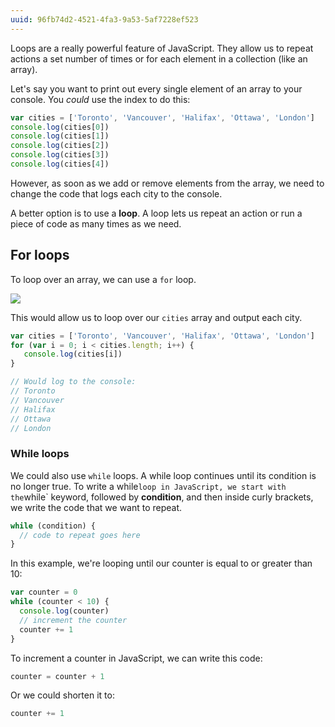 ```yaml
---
uuid: 96fb74d2-4521-4fa3-9a53-5af7228ef523
---
```


Loops are a really powerful feature of JavaScript. They allow us to repeat actions a set number of times or for each element in a collection (like an array).

Let's say you want to print out every single element of an array to your console. You _could_ use the index to do this:

```javascript
var cities = ['Toronto', 'Vancouver', 'Halifax', 'Ottawa', 'London']
console.log(cities[0])
console.log(cities[1])
console.log(cities[2])
console.log(cities[3])
console.log(cities[4])
```

However, as soon as we add or remove elements from the array, we need to change the code that logs each city to the console.

A better option is to use a **loop**. A loop lets us repeat an action or run a piece of code as many times as we need.

## For loops

To loop over an array, we can use a `for` loop.

![](https://cl.ly/1T110236000O/Image%202017-10-24%20at%206.38.39%20PM.png)

This would allow us to loop over our `cities` array and output each city.

```javascript
var cities = ['Toronto', 'Vancouver', 'Halifax', 'Ottawa', 'London']
for (var i = 0; i < cities.length; i++) {
   console.log(cities[i])
}

// Would log to the console:
// Toronto
// Vancouver
// Halifax
// Ottawa
// London
```

### While loops

We could also use `while` loops. A while loop continues until its condition is no longer true. To write a while` loop in JavaScript, we start with the `while` keyword, followed by **condition**, and then inside curly brackets, we write the code that we want to repeat.

```javascript
while (condition) {
  // code to repeat goes here
}
```

In this example, we're looping until our counter is equal to or greater than 10:

```javascript
var counter = 0
while (counter < 10) {
  console.log(counter)
  // increment the counter
  counter += 1
}
```

To increment a counter in JavaScript, we can write this code:

```javascript
counter = counter + 1
```

Or we could shorten it to:

```javascript
counter += 1
```
